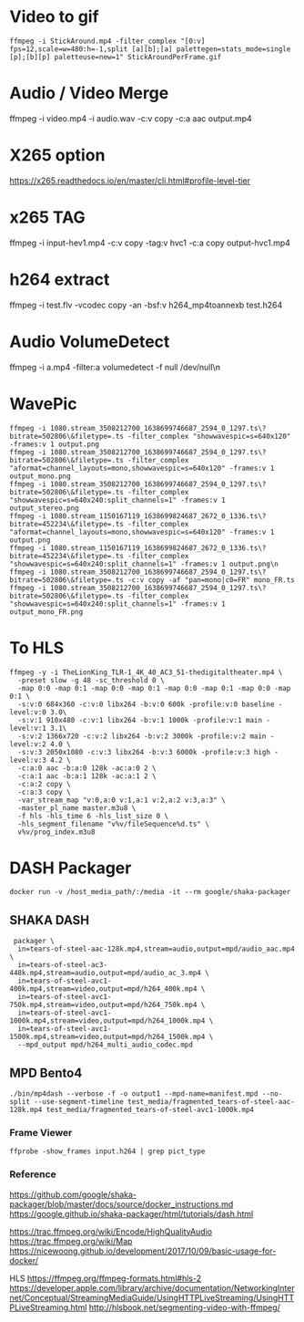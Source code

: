 # Video to gif
`ffmpeg -i StickAround.mp4 -filter_complex "[0:v] fps=12,scale=w=480:h=-1,split [a][b];[a] palettegen=stats_mode=single [p];[b][p] paletteuse=new=1" StickAroundPerFrame.gif`

# Audio / Video Merge
ffmpeg -i video.mp4 -i audio.wav -c:v copy -c:a aac output.mp4

# X265 option
https://x265.readthedocs.io/en/master/cli.html#profile-level-tier

# x265 TAG
ffmpeg -i input-hev1.mp4 -c:v copy -tag:v hvc1 -c:a copy output-hvc1.mp4

# h264 extract
ffmpeg -i test.flv -vcodec copy -an -bsf:v h264_mp4toannexb test.h264

# Audio VolumeDetect
ffmpeg -i a.mp4 -filter:a volumedetect -f null /dev/null\n

# WavePic
```
ffmpeg -i 1080.stream_3508212700_1638699746687_2594_0_1297.ts\?bitrate=502806\&filetype=.ts -filter_complex "showwavespic=s=640x120" -frames:v 1 output.png
ffmpeg -i 1080.stream_3508212700_1638699746687_2594_0_1297.ts\?bitrate=502806\&filetype=.ts -filter_complex "aformat=channel_layouts=mono,showwavespic=s=640x120" -frames:v 1 output_mono.png
ffmpeg -i 1080.stream_3508212700_1638699746687_2594_0_1297.ts\?bitrate=502806\&filetype=.ts -filter_complex "showwavespic=s=640x240:split_channels=1" -frames:v 1 output_stereo.png
ffmpeg -i 1080.stream_1150167119_1638699824687_2672_0_1336.ts\?bitrate=452234\&filetype=.ts -filter_complex "aformat=channel_layouts=mono,showwavespic=s=640x120" -frames:v 1 output.png
ffmpeg -i 1080.stream_1150167119_1638699824687_2672_0_1336.ts\?bitrate=452234\&filetype=.ts -filter_complex "showwavespic=s=640x240:split_channels=1" -frames:v 1 output.png\n
ffmpeg -i 1080.stream_3508212700_1638699746687_2594_0_1297.ts\?bitrate=502806\&filetype=.ts -c:v copy -af "pan=mono|c0=FR" mono_FR.ts
ffmpeg -i 1080.stream_3508212700_1638699746687_2594_0_1297.ts\?bitrate=502806\&filetype=.ts -filter_complex "showwavespic=s=640x240:split_channels=1" -frames:v 1 output_mono_FR.png
```

# To HLS
```
ffmpeg -y -i TheLionKing_TLR-1_4K_40_AC3_51-thedigitaltheater.mp4 \
  -preset slow -g 48 -sc_threshold 0 \
  -map 0:0 -map 0:1 -map 0:0 -map 0:1 -map 0:0 -map 0:1 -map 0:0 -map 0:1 \
  -s:v:0 684x360 -c:v:0 libx264 -b:v:0 600k -profile:v:0 baseline -level:v:0 3.0\
  -s:v:1 910x480 -c:v:1 libx264 -b:v:1 1000k -profile:v:1 main -level:v:1 3.1\
  -s:v:2 1366x720 -c:v:2 libx264 -b:v:2 3000k -profile:v:2 main -level:v:2 4.0 \
  -s:v:3 2050x1080 -c:v:3 libx264 -b:v:3 6000k -profile:v:3 high -level:v:3 4.2 \
  -c:a:0 aac -b:a:0 128k -ac:a:0 2 \
  -c:a:1 aac -b:a:1 128k -ac:a:1 2 \
  -c:a:2 copy \
  -c:a:3 copy \
  -var_stream_map "v:0,a:0 v:1,a:1 v:2,a:2 v:3,a:3" \
  -master_pl_name master.m3u8 \
  -f hls -hls_time 6 -hls_list_size 0 \
  -hls_segment_filename "v%v/fileSequence%d.ts" \
  v%v/prog_index.m3u8

```

# DASH Packager
```
docker run -v /host_media_path/:/media -it --rm google/shaka-packager
```

## SHAKA DASH 
```
 packager \
  in=tears-of-steel-aac-128k.mp4,stream=audio,output=mpd/audio_aac.mp4 \
  in=tears-of-steel-ac3-448k.mp4,stream=audio,output=mpd/audio_ac_3.mp4 \
  in=tears-of-steel-avc1-400k.mp4,stream=video,output=mpd/h264_400k.mp4 \
  in=tears-of-steel-avc1-750k.mp4,stream=video,output=mpd/h264_750k.mp4 \
  in=tears-of-steel-avc1-1000k.mp4,stream=video,output=mpd/h264_1000k.mp4 \
  in=tears-of-steel-avc1-1500k.mp4,stream=video,output=mpd/h264_1500k.mp4 \
  --mpd_output mpd/h264_multi_audio_codec.mpd
```

## MPD Bento4
```
./bin/mp4dash --verbose -f -o output1 --mpd-name=manifest.mpd --no-split --use-segment-timeline test_media/fragmented_tears-of-steel-aac-128k.mp4 test_media/fragmented_tears-of-steel-avc1-1000k.mp4
```

### Frame Viewer
```
ffprobe -show_frames input.h264 | grep pict_type
```

### Reference
https://github.com/google/shaka-packager/blob/master/docs/source/docker_instructions.md
https://google.github.io/shaka-packager/html/tutorials/dash.html
  
https://trac.ffmpeg.org/wiki/Encode/HighQualityAudio
https://trac.ffmpeg.org/wiki/Map
https://nicewoong.github.io/development/2017/10/09/basic-usage-for-docker/

HLS 
https://ffmpeg.org/ffmpeg-formats.html#hls-2
https://developer.apple.com/library/archive/documentation/NetworkingInternet/Conceptual/StreamingMediaGuide/UsingHTTPLiveStreaming/UsingHTTPLiveStreaming.html
http://hlsbook.net/segmenting-video-with-ffmpeg/
  

